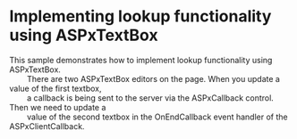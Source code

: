 # Implementing lookup functionality using ASPxTextBox


<p>This sample demonstrates how to implement lookup functionality using ASPxTextBox.<br />
        There are two ASPxTextBox editors on the page. When you update a value of the first textbox,<br />
        a callback is being sent to the server via the ASPxCallback control. Then we need to update a<br />
        value of the second textbox in the OnEndCallback event handler of the ASPxClientCallback.</p>

<br/>


